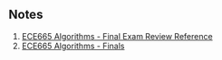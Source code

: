 ## Notes

1. [ECE665 Algorithms - Final Exam Review Reference](https://github.com/chenzibin2019/LectureNotes/blob/master/ECE665%20Algorithm%20Final.md)
2. [ECE665 Algorithms - Finals](https://github.com/chenzibin2019/LectureNotes/tree/master/665Finals)
